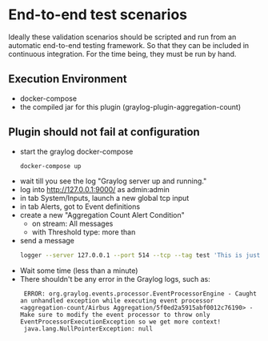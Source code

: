 # End-to-end test scenarios

Ideally these validation scenarios should be scripted and run from an automatic end-to-end testing framework.
So that they can be included in continuous integration.
For the time being, they must be run by hand.

## Execution Environment
* docker-compose
* the compiled jar for this plugin (graylog-plugin-aggregation-count)

## Plugin should not fail at configuration
* start the graylog docker-compose
  ```bash
  docker-compose up
  ```
* wait till you see the log "Graylog server up and running."
* log into http://127.0.0.1:9000/ as admin:admin
* in tab System/Inputs, launch a new global tcp input
* in tab Alerts, got to Event definitions
* create a new "Aggregation Count Alert Condition"
  * on stream: All messages
  * with Threshold type: more than
* send a message
  ```bash
  logger --server 127.0.0.1 --port 514 --tcp --tag test 'This is just an arbitrary test message...'
  ```
* Wait some time (less than a minute)
* There shouldn't be any error in the Graylog logs, such as:
  ```
   ERROR: org.graylog.events.processor.EventProcessorEngine - Caught an unhandled exception while executing event processor <aggregation-count/Airbus Aggregation/5f0ed2a5915abf0012c76190> - Make sure to modify the event processor to throw only EventProcessorExecutionException so we get more context!
   java.lang.NullPointerException: null
  ```
